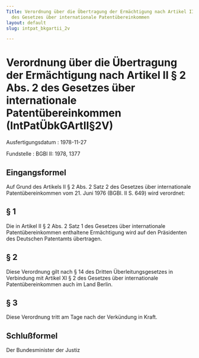 ```yaml
---
Title: Verordnung über die Übertragung der Ermächtigung nach Artikel II § 2 Abs. 2
  des Gesetzes über internationale Patentübereinkommen
layout: default
slug: intpat_bkgartii_2v

---
```


# Verordnung über die Übertragung der Ermächtigung nach Artikel II § 2 Abs. 2 des Gesetzes über internationale Patentübereinkommen (IntPatÜbkGArtII§2V)

Ausfertigungsdatum
:   1978-11-27

Fundstelle
:   BGBl II: 1978, 1377



## Eingangsformel

Auf Grund des Artikels II § 2 Abs. 2 Satz 2 des Gesetzes über
internationale Patentübereinkommen vom 21. Juni 1976 (BGBl. II S. 649)
wird verordnet:


## § 1

Die in Artikel II § 2 Abs. 2 Satz 1 des Gesetzes über internationale
Patentübereinkommen enthaltene Ermächtigung wird auf den Präsidenten
des Deutschen Patentamts übertragen.


## § 2

Diese Verordnung gilt nach § 14 des Dritten Überleitungsgesetzes in
Verbindung mit Artikel XI § 2 des Gesetzes über internationale
Patentübereinkommen auch im Land Berlin.


## § 3

Diese Verordnung tritt am Tage nach der Verkündung in Kraft.


## Schlußformel

Der Bundesminister der Justiz

